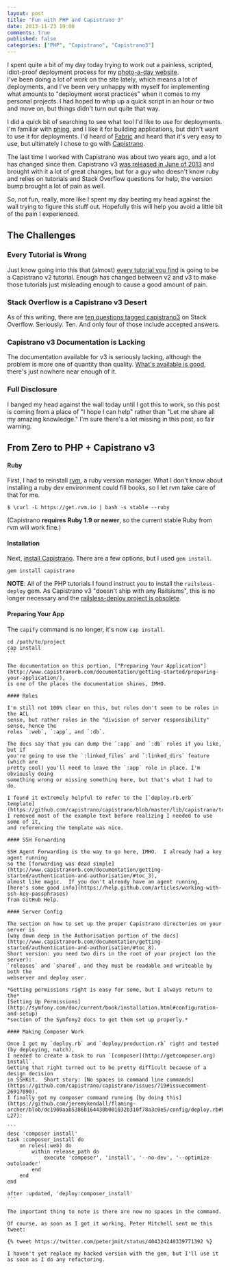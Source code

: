 ```yaml
---
layout: post
title: "Fun with PHP and Capistrano 3"
date: 2013-11-23 19:00
comments: true
published: false
categories: ["PHP", "Capistrano", "Capistrano3"]
---
```


I spent quite a bit of my day today trying to work out a painless, scripted,
idiot-proof deployment process for my [photo-a-day website](http://365.jeremykendall.net/).  
I've been doing a lot of work on the site lately, which means a lot of
deployments, and I've been very unhappy with myself for implementing what
amounts to "deployment worst practices" when it comes to my personal projects.
I had hoped to whip up a quick script in an hour or two and move on, but things didn't
turn out quite that way.

I did a quick bit of searching to see what tool I'd like to use for deployments.
I'm familiar with [phing](http://www.phing.info/), and I like it for building 
applications, but didn't want to use it for deployments.  I'd heard of 
[Fabric](http://docs.fabfile.org/en/1.8/) and heard that it's very easy to use, 
but ultimately I chose to go with [Capistrano](http://www.capistranorb.com/).

The last time I worked with Capistrano was about two years ago, and a lot has changed
since then.  Capistrano v3 [was released in June of 2013](http://www.capistranorb.com/2013/06/01/release-announcement.html)
and brought with it a lot of great changes, but for a guy who doesn't know ruby and 
relies on tutorials and Stack Overflow questions for help, the version bump brought
a lot of pain as well.

So, not fun, really, more like I spent my day beating my head against the wall trying
to figure this stuff out.  Hopefully this will help you avoid a little bit
of the pain I experienced.

## The Challenges

### Every Tutorial is Wrong

Just know going into this that (almost) [every tutorial you find](https://www.google.com/search?q=php+capistrano+v3&oq=php+capistrano+v3&aqs=chrome..69i57j69i64.3471j0j7&sourceid=chrome&espv=210&es_sm=91&ie=UTF-8) 
is going to be a Capistrano v2 tutorial.  Enough has changed between v2 and v3
to make those tutorials just misleading enough to cause a good amount of pain.  

### Stack Overflow is a Capistrano v3 Desert

As of this writing, there are [ten questions tagged capistrano3](http://stackoverflow.com/questions/tagged/capistrano3) 
on Stack Overflow. Seriously. Ten. And only four of those include accepted answers.  

### Capistrano v3 Documentation is Lacking

The documentation available for v3 is seriously lacking, although the problem
is more one of quantity than quality. [What's available is good](http://www.capistranorb.com/), 
there's just nowhere near enough of it.

### Full Disclosure

I banged my head against the wall today until I got this to work, so this post
is coming from a place of "I hope I can help" rather than "Let me share all my 
amazing knowledge."  I'm sure there's a lot missing in this post, so fair warning.

## From Zero to PHP + Capistrano v3

#### Ruby

First, I had to reinstall [rvm](https://rvm.io/rvm/install), a ruby version manager.
What I don't know about installing a ruby dev environment could fill books, so I let
rvm take care of that for me.

```
$ \curl -L https://get.rvm.io | bash -s stable --ruby
```

(Capistrano **requires Ruby 1.9 or newer**, so the current stable Ruby from rvm
will work fine.)

#### Installation

Next, [install Capistrano](http://www.capistranorb.com/documentation/getting-started/installation/).
There are a few options, but I used `gem install`.

```
gem install capistrano
```

**NOTE**: All of the PHP tutorials I found instruct you to install the
`railsless-deploy` gem. As Capistrano v3 "doesn't ship with any Railsisms", 
this is no longer necessary and the [railsless-deploy project is obsolete](https://github.com/leehambley/railsless-deploy).

#### Preparing Your App

The `capify` command is no longer, it's now `cap install`.  

````
cd /path/to/project
cap install
```

The documentation on this portion, ["Preparing Your Application"](http://www.capistranorb.com/documentation/getting-started/preparing-your-application/),
is one of the places the documentation shines, IMHO.

#### Roles

I'm still not 100% clear on this, but roles don't seem to be roles in the ACL
sense, but rather roles in the "division of server responsibility" sense, hence the 
roles `:web`, `:app`, and `:db`.

The docs say that you can dump the `:app` and `:db` roles if you like, but if
you're going to use the `:linked_files` and `:linked_dirs` feature (which are
pretty cool) you'll need to leave the `:app` role in place. I'm obviously doing
something wrong or missing something here, but that's what I had to do.

I found it extremely helpful to refer to the [`deploy.rb.erb` template](https://github.com/capistrano/capistrano/blob/master/lib/capistrano/templates/deploy.rb.erb).
I removed most of the example text before realizing I needed to use some of it,
and referencing the template was nice.

#### SSH Forwarding

SSH Agent Forwarding is the way to go here, IMHO.  I already had a key agent running
so the [forwarding was dead simple](http://www.capistranorb.com/documentation/getting-started/authentication-and-authorisation/#toc_3),
almost like magic.  If you don't already have an agent running,
[here's some good info](https://help.github.com/articles/working-with-ssh-key-passphrases) 
from GitHub Help.

#### Server Config

The section on how to set up the proper Capistrano directories on your server is
[way down deep in the Authorisation portion of the docs](http://www.capistranorb.com/documentation/getting-started/authentication-and-authorisation/#toc_8).
Short version: you need two dirs in the root of your project (on the server):
`releases` and `shared`, and they must be readable and writeable by both the
webserver and deploy user.

*Getting permissions right is easy for some, but I always return to the* 
[Setting Up Permissions](http://symfony.com/doc/current/book/installation.html#configuration-and-setup)
*section of the Symfony2 docs to get them set up properly.*

#### Making Composer Work

Once I got my `deploy.rb` and `deploy/production.rb` right and tested (by deploying, natch),
I needed to create a task to run `[composer](http://getcomposer.org) install`.
Getting that right turned out to be pretty difficult because of a design decision
in SSHKit.  Short story: [No spaces in command line commands](https://github.com/capistrano/capistrano/issues/719#issuecomment-26917090).
I finally got my composer command running [by doing this](https://github.com/jeremykendall/flaming-archer/blob/dc1900aab5386b164430b001032b310f78a3c0e5/config/deploy.rb#L18-L27):

```
desc 'composer install'
task :composer_install do
    on roles(:web) do
        within release_path do
            execute 'composer', 'install', '--no-dev', '--optimize-autoloader'
        end
    end
end

after :updated, 'deploy:composer_install'
```

The important thing to note is there are now no spaces in the command.

Of course, as soon as I got it working, Peter Mitchell sent me this tweet:

{% tweet https://twitter.com/peterjmit/status/404324240339771392 %}

I haven't yet replace my hacked version with the gem, but I'll use it
as soon as I do any refactoring.
